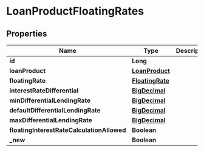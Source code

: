 
# LoanProductFloatingRates

## Properties
Name | Type | Description | Notes
------------ | ------------- | ------------- | -------------
**id** | **Long** |  |  [optional]
**loanProduct** | [**LoanProduct**](LoanProduct.md) |  |  [optional]
**floatingRate** | [**FloatingRate**](FloatingRate.md) |  |  [optional]
**interestRateDifferential** | [**BigDecimal**](BigDecimal.md) |  |  [optional]
**minDifferentialLendingRate** | [**BigDecimal**](BigDecimal.md) |  |  [optional]
**defaultDifferentialLendingRate** | [**BigDecimal**](BigDecimal.md) |  |  [optional]
**maxDifferentialLendingRate** | [**BigDecimal**](BigDecimal.md) |  |  [optional]
**floatingInterestRateCalculationAllowed** | **Boolean** |  |  [optional]
**_new** | **Boolean** |  |  [optional]



